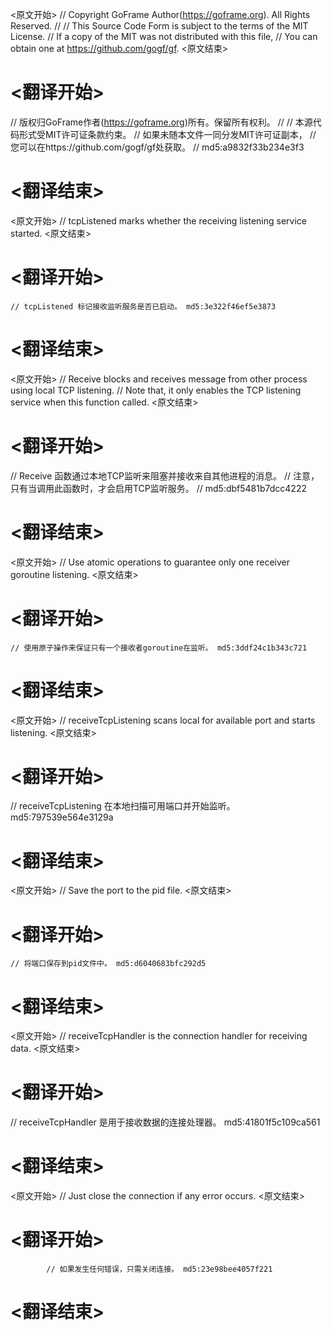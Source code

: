 
<原文开始>
// Copyright GoFrame Author(https://goframe.org). All Rights Reserved.
//
// This Source Code Form is subject to the terms of the MIT License.
// If a copy of the MIT was not distributed with this file,
// You can obtain one at https://github.com/gogf/gf.
<原文结束>

# <翻译开始>
// 版权归GoFrame作者(https://goframe.org)所有。保留所有权利。
//
// 本源代码形式受MIT许可证条款约束。
// 如果未随本文件一同分发MIT许可证副本，
// 您可以在https://github.com/gogf/gf处获取。
// md5:a9832f33b234e3f3
# <翻译结束>


<原文开始>
// tcpListened marks whether the receiving listening service started.
<原文结束>

# <翻译开始>
	// tcpListened 标记接收监听服务是否已启动。 md5:3e322f46ef5e3873
# <翻译结束>


<原文开始>
// Receive blocks and receives message from other process using local TCP listening.
// Note that, it only enables the TCP listening service when this function called.
<原文结束>

# <翻译开始>
// Receive 函数通过本地TCP监听来阻塞并接收来自其他进程的消息。
// 注意，只有当调用此函数时，才会启用TCP监听服务。
// md5:dbf5481b7dcc4222
# <翻译结束>


<原文开始>
// Use atomic operations to guarantee only one receiver goroutine listening.
<原文结束>

# <翻译开始>
	// 使用原子操作来保证只有一个接收者goroutine在监听。 md5:3ddf24c1b343c721
# <翻译结束>


<原文开始>
// receiveTcpListening scans local for available port and starts listening.
<原文结束>

# <翻译开始>
// receiveTcpListening 在本地扫描可用端口并开始监听。 md5:797539e564e3129a
# <翻译结束>


<原文开始>
// Save the port to the pid file.
<原文结束>

# <翻译开始>
	// 将端口保存到pid文件中。 md5:d6040683bfc292d5
# <翻译结束>


<原文开始>
// receiveTcpHandler is the connection handler for receiving data.
<原文结束>

# <翻译开始>
// receiveTcpHandler 是用于接收数据的连接处理器。 md5:41801f5c109ca561
# <翻译结束>


<原文开始>
// Just close the connection if any error occurs.
<原文结束>

# <翻译开始>
			// 如果发生任何错误，只需关闭连接。 md5:23e98bee4057f221
# <翻译结束>

